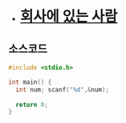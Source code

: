 * # [회사에 있는 사람](https://www.acmicpc.net/problem/7785)

## 소스코드
```c
#include <stdio.h>

int main() {
  int num; scanf("%d",&num);
  
  return 0;
}
